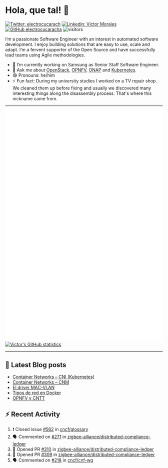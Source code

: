 # Hola, que tal! 👋

[![Twitter: electrocucarach](https://img.shields.io/twitter/follow/electrocucarach?style=social)](https://twitter.com/electrocucarach)
[![Linkedin: Victor Morales](https://img.shields.io/badge/-VictorMorales-blue?style=flat-square&logo=Linkedin&logoColor=white&link=https://www.linkedin.com/in/electrocucaracha/)](https://www.linkedin.com/in/electrocucaracha/)
[![GitHub electrocucaracha](https://img.shields.io/github/followers/electrocucaracha?label=follow&style=social)](https://github.com/electrocucaracha)
![visitors](https://visitor-badge.glitch.me/badge?page_id=electrocucaracha.electrocucaracha)

I’m a passionate Software Engineer with an interest in automated
software development. I enjoy building solutions that are easy to use,
scale and adapt. I’m a fervent supporter of the Open Source and have
successfully lead teams using Agile methodologies.

- 🔭 I’m currently working on Samsung as Senior Staff Software
Engineer.
- 💬 Ask me about [OpenStack](https://www.openstack.org/),
[OPNFV](https://www.opnfv.org/), [ONAP](https://www.onap.org/) and
[Kubernetes](https://kubernetes.io/).
- 😄 Pronouns: he/him
- ⚡ Fun fact: During my university studies I worked on a TV repair
shop. We cleaned them up before fixing and usually we discovered many
interesting things along the disassembly process. That's where this
nickname came from.

---

![Metrics](https://github.com/electrocucaracha/electrocucaracha/blob/master/github-metrics.svg)
[![Victor's GitHub statistics](https://github-readme-stats.vercel.app/api?username=electrocucaracha)](https://github.com/anuraghazra/github-readme-stats#github-stats-card)

---

## 📘 Latest Blog posts

<!-- BLOG-POST-LIST:START -->
- [Container Networks – CNI &lpar;Kubernetes&rpar;](https://electrocucaracha.com/2021/07/05/container-networks-cni/)
- [Container Networks – CNM](https://electrocucaracha.com/2020/08/28/container-network-model/)
- [El driver MAC-VLAN](https://electrocucaracha.com/2020/07/01/el-driver-mac-vlan/)
- [Tipos de red en Docker](https://electrocucaracha.com/2020/06/13/tipos-de-red-en-docker/)
- [OPNFV y CNTT](https://electrocucaracha.com/2020/05/29/opnfv-y-cntt/)
<!-- BLOG-POST-LIST:END -->

## :zap: Recent Activity

<!--START_SECTION:activity-->
1. ❗️ Closed issue [#562](https://github.com/cncf/glossary/issues/562) in [cncf/glossary](https://github.com/cncf/glossary)
2. 🗣 Commented on [#271](https://github.com/zigbee-alliance/distributed-compliance-ledger/issues/271) in [zigbee-alliance/distributed-compliance-ledger](https://github.com/zigbee-alliance/distributed-compliance-ledger)
3. 💪 Opened PR [#310](https://github.com/zigbee-alliance/distributed-compliance-ledger/pull/310) in [zigbee-alliance/distributed-compliance-ledger](https://github.com/zigbee-alliance/distributed-compliance-ledger)
4. 💪 Opened PR [#309](https://github.com/zigbee-alliance/distributed-compliance-ledger/pull/309) in [zigbee-alliance/distributed-compliance-ledger](https://github.com/zigbee-alliance/distributed-compliance-ledger)
5. 🗣 Commented on [#218](https://github.com/cncf/cnf-wg/issues/218) in [cncf/cnf-wg](https://github.com/cncf/cnf-wg)
<!--END_SECTION:activity-->
